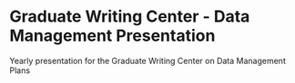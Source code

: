 # Graduate Writing Center - Data Management Presentation
Yearly presentation for the Graduate Writing Center on Data Management Plans
